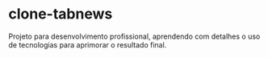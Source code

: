 # clone-tabnews
Projeto para desenvolvimento profissional, aprendendo com detalhes o uso de tecnologias para aprimorar o resultado final.
